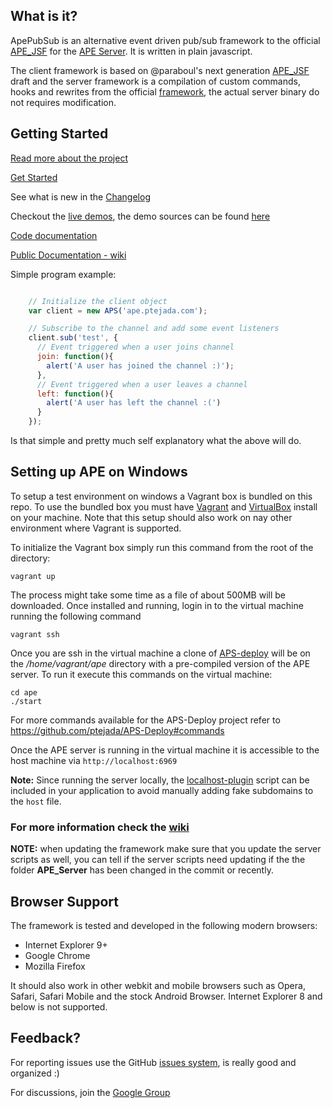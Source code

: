 ## What is it? ##

ApePubSub is an alternative event driven pub/sub framework to the official [APE_JSF](https://github.com/APE-Project/APE_JSF) for the [APE Server](https://github.com/APE-Project/APE_Server). It is written in plain javascript.

The client framework is based on @paraboul's next generation [APE_JSF](https://github.com/paraboul/APE-Client-JavaScript/tree/31dd239394af8a574667c8228ed8c004d6866973) draft and the server framework is a compilation of custom commands, hooks and rewrites from the official [framework](https://github.com/APE-Project/APE_Server/scripts/), the actual server binary do not requires modification.

## Getting Started ##

[Read more about the project](https://github.com/ptejada/ApePubSub/wiki/Intro)

[Get Started](https://github.com/ptejada/ApePubSub/wiki/Getting-started)

See what is new in the [Changelog](https://github.com/ptejada/ApePubSub/wiki/Changelog)

Checkout the [live demos](http://ptejada.com/script/ApePubSub/demo/), the demo sources can be found [here](https://github.com/ptejada/ApePubSub/tree/master/demo)

[Code documentation](http://ptejada.com/script/ApePubSub/docs/)

[Public Documentation - wiki](https://github.com/ptejada/ApePubSub/wiki/API)

Simple program example:
```js

    // Initialize the client object
    var client = new APS('ape.ptejada.com');

    // Subscribe to the channel and add some event listeners
    client.sub('test', {
      // Event triggered when a user joins channel
      join: function(){
        alert('A user has joined the channel :)');
      },
      // Event triggered when a user leaves a channel
      left: function(){
        alert('A user has left the channel :(')
      }
    });
```
Is that simple and pretty much self explanatory what the above will do.

## Setting up APE on Windows ##

To setup a test environment on windows a Vagrant box is bundled on this repo. To use the bundled box you must have [Vagrant](http://docs.vagrantup.com/v2/installation/index.html) and [VirtualBox](https://www.virtualbox.org/wiki/Downloads) install on your machine. Note that this setup should also work on nay other environment where Vagrant is supported.

To initialize the Vagrant box simply run this command from the root of the directory:

    vagrant up

The process might take some time as a file of about 500MB will be downloaded. Once installed and running, login in to the virtual machine running the following command

    vagrant ssh

Once you are ssh in the virtual machine a clone of [APS-deploy](https://github.com/ptejada/APS-Deploy) will be on the */home/vagrant/ape* directory with a pre-compiled version of the APE server. To run it execute this commands on the virtual machine:

    cd ape
    ./start

For more commands available for the APS-Deploy project refer to https://github.com/ptejada/APS-Deploy#commands

Once the APE server is running in the virtual machine it is accessible to the host machine via ` http://localhost:6969 `

**Note:** Since running the server locally, the [localhost-plugin](https://github.com/ptejada/ApePubSub/blob/master/js/localhost-plugin.js) script can be included in your application to avoid manually adding fake subdomains to the ` host ` file.


### For more information check the [wiki](https://github.com/ptejada/ApePubSub/wiki)

**NOTE:** when updating the framework make sure that you update the server scripts as well, you can tell if the server scripts need updating if the the folder **APE_Server** has been changed in the commit or recently.

## Browser Support ##

The framework is tested and developed in the following modern browsers:

 - Internet Explorer 9+
 - Google Chrome
 - Mozilla Firefox
 
It should also work in other webkit and mobile browsers such as Opera, Safari, Safari Mobile and the stock Android Browser.
Internet Explorer 8 and below is not supported.


## Feedback? ##

For reporting issues use the GitHub [issues system](https://github.com/ptejada/ApePubSub/issues?state=open), is really good and organized :)

For discussions, join the [Google Group](https://groups.google.com/forum/?fromgroups#!forum/apepubsub)
